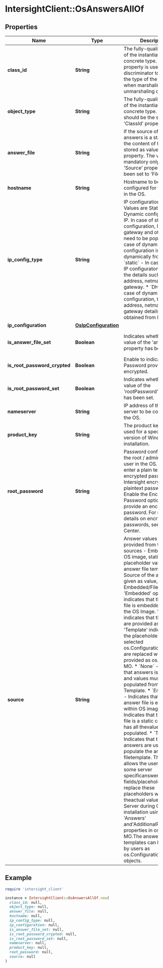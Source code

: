# IntersightClient::OsAnswersAllOf

## Properties

| Name | Type | Description | Notes |
| ---- | ---- | ----------- | ----- |
| **class_id** | **String** | The fully-qualified name of the instantiated, concrete type. This property is used as a discriminator to identify the type of the payload when marshaling and unmarshaling data. | [default to &#39;os.Answers&#39;] |
| **object_type** | **String** | The fully-qualified name of the instantiated, concrete type. The value should be the same as the &#39;ClassId&#39; property. | [default to &#39;os.Answers&#39;] |
| **answer_file** | **String** | If the source of the answers is a static file, the content of the file is stored as value in this property. The value is mandatory only when the &#39;Source&#39; property has been set to &#39;File&#39;. | [optional] |
| **hostname** | **String** | Hostname to be configured for the server in the OS. | [optional] |
| **ip_config_type** | **String** | IP configuration type. Values are Static or Dynamic configuration of IP. In case of static IP configuration, IP address, gateway and other details need to be populated. In case of dynamic the IP configuration is obtained dynamically from DHCP. * &#x60;static&#x60; - In case of static IP configuraton, provide the details such as IP address, netmask, and gateway. * &#x60;DHCP&#x60; - In case of dynamic IP configuration, the IP address, netmask and gateway detailsare obtained from DHCP. | [optional][default to &#39;static&#39;] |
| **ip_configuration** | [**OsIpConfiguration**](OsIpConfiguration.md) |  | [optional] |
| **is_answer_file_set** | **Boolean** | Indicates whether the value of the &#39;answerFile&#39; property has been set. | [optional][readonly][default to false] |
| **is_root_password_crypted** | **Boolean** | Enable to indicate Root Password provided is encrypted. | [optional] |
| **is_root_password_set** | **Boolean** | Indicates whether the value of the &#39;rootPassword&#39; property has been set. | [optional][readonly][default to false] |
| **nameserver** | **String** | IP address of the name server to be configured in the OS. | [optional] |
| **product_key** | **String** | The product key to be used for a specific version of Windows installation. | [optional] |
| **root_password** | **String** | Password configured for the root / administrator user in the OS. You can enter a plain text or an encrypted password. Intersight encrypts the plaintext password. Enable the Encrypted Password option to provide an encrypted password. For more details on encrypting passwords, see Help Center. | [optional] |
| **source** | **String** | Answer values can be provided from three sources - Embedded in OS image, static file, or as placeholder values for an answer file template. Source of the answers is given as value, Embedded/File/Template. &#39;Embedded&#39; option indicates that the answer file is embedded within the OS Image. &#39;File&#39; option indicates that the answers are provided as a file. &#39;Template&#39; indicates that the placeholders in the selected os.ConfigurationFile MO are replaced with values provided as os.Answers MO. * &#x60;None&#x60; - Indicates that answers is not sent and values must be populated from Install Template.   * &#x60;Embedded&#x60; - Indicates that the answer file is embedded within OS image. * &#x60;File&#x60; - Indicates that the answer file is a static content that has all thevalues populated. * &#x60;Template&#x60; - Indicates that the given answers are used to populate the answer filetemplate. The template allows the users to refer some server specificanswers as fields/placeholders and replace these placeholders with theactual values for each Server during OS installation using &#39;Answers&#39; and&#39;AdditionalParameters&#39; properties in os.Install MO.The answer file templates can be created by users as os.ConfigurationFile objects. | [optional][default to &#39;None&#39;] |

## Example

```ruby
require 'intersight_client'

instance = IntersightClient::OsAnswersAllOf.new(
  class_id: null,
  object_type: null,
  answer_file: null,
  hostname: null,
  ip_config_type: null,
  ip_configuration: null,
  is_answer_file_set: null,
  is_root_password_crypted: null,
  is_root_password_set: null,
  nameserver: null,
  product_key: null,
  root_password: null,
  source: null
)
```

